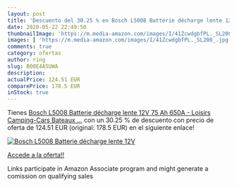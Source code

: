 ```yaml
---
layout: post
title: 'Descuento del 30.25 % en Bosch L5008 Batterie décharge lente 12V '
date: 2020-05-22 22:49:50
thumbnailImage: 'https://m.media-amazon.com/images/I/41ZcwdgbfPL._SL200_.jpg'
images: [ 'https://m.media-amazon.com/images/I/41ZcwdgbfPL._SL200_.jpg' ]
comments: true
category: ofertas
author: ring
slug: B00E4A5UWA
description:
actualPrice: 124.51 EUR
comparePrice: 178.5 EUR
inStock: true
---
```


Tienes [Bosch L5008 Batterie décharge lente 12V  75 Ah  650A - Loisirs  Camping-Cars  Bateaux  …](https://www.amazon.fr/dp/B00E4A5UWA/?tag=tolees0d-21) con un 30.25 % de descuento con precio de oferta de 124.51 EUR (original: 178.5 EUR) en el siguiente enlace!

[![Bosch L5008 Batterie décharge lente 12V ](https://m.media-amazon.com/images/I/41ZcwdgbfPL._SL200_.jpg)](https://www.amazon.fr/dp/B00E4A5UWA/?tag=tolees0d-21)

[Accede a la oferta!!](https://www.amazon.fr/dp/B00E4A5UWA/?tag=tolees0d-21)

Links participate in Amazon Associate program and might generate a comission on qualifying sales



